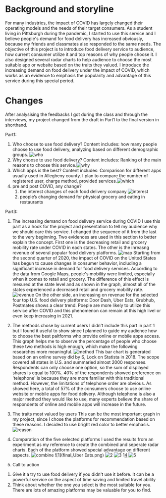 # Background and storyline
For many industries, the impact of COVID has largely changed their operating models and the needs of their target consumers. As a student living in Pittsburgh during the pandemic, I started to use this service and I believe people's demand for food delivery has increased obviously, because my friends and classmates also responded to the same needs. 
The objective of this project is to introduce food delivery service to audience, how current consumer utilize it and top reasons of why people choose it. I also designed several radar charts to help audience to choose the most suitable app or website based on the traits they valued. I introduce the increasing demand on food delivery under the impact of COVID, which works as an evidence to emphasis the popularity and advantage of this service during this special period.

# Changes
After analysising the feedbacks I got during the class and through the interviews, my project changed from the draft in Part1 to the final version in shorthand.

Part1:
1. Who choose to use food delivery? Content includes: how many people choose to use food delivery, analyzing based on different demographic groups. ![who](who.jpg)
2. Why choose to use food delivery? Content includes: Ranking of the main reasons to choose this service.![why](Why.jpg)
3. Which apps is the best? Content includes: Comparison for different apps usually used in Allegheny county. I plan to compare the number of registered user, charge method, provided services.![which](which.jpg)
4. pre and post COVID, any change?
   1) the interest changes of each food delivery company ![interest](interest.jpg)
   2) people’s changing demand for physical grocery and eating in restaurants

Part3:
1. The increasing demand on food delivery service during COVID
I use this part as a hook for the project and presentation to tell my audience why we should care this service. I changed the sequence of it from the last to the very beginning.
Two evidences are used in this section to better explain the concept. First one is the decreasing retail and grocery mobility rate under COVID in each states. The other is the inreasng revenue of several popular food delivery platforms.
![map](final_map.png)
Starting from the second quarter of 2020, the impact of COVID on the United States has begun to cause changes in consumer behavior, including a significant increase in demand for food delivery services.
According to the data from Google Maps, people's mobility were limited, especially when it comes to retail and grocery. The difference of this effect is mesured at the state level and as shown in the graph, almost all of the states experienced a decreased retail and grocery mobility rate.
![revenue](final_revenue.png)
On the other side, an increasing on revenue for the selected four top U.S. food delivery platforms: Door Dash, Uber Eats, Grubhub, Postmates shows a clear trend. Poeple are more likely to utilize this service after COVID and this phenomenon can remain at this high livel or even keep increasing in 2021.

2. The methods chose by current users 
I didn't include this part in part 1 but I found it useful to show since I planned to guide my audience how to choose the best paltforms who provide online or mobile apps access.
This graph helps me to observe the percentage of people who choose these two methods is high enough, which make the following researches more meaningful.
![method](final_method.png)
This bar chart is generated based on an online survey did by S, Lock on Statista in 2018. The scope covered all states in U.S. and summaried almost 2000 responses. Respondents can only choose one option, so the sum of displayed shares is equal to 100%.
40% of the respondents showed preference on 'telephone' is because they are more familiar with this traditional method. However, the limitations of telephone order are obvious. As showed here, a total of 57% of the consumers choose to use online website or mobile apps for food delivery. Although telephone is also a major method they would like to use, many experts believe the share of respondents of online and mobile apps will increase in the future.

3. The traits most valued by users
This can be the most important graph in my project, since I chose the platforms for recommendation based on these reasons. I decided to use bright red color to better emphasis.
![reason](final_reason.png)

4. Comparation of the five selected platforms
I used the results from an experiment as my reference to create the combined and seperate radar charts. Each of the platform showed special advantage on different aspects.
![combine](final_combine.png)
![1](final_Uber Eats.png)
![2](final_DoorDash.png)
![3](final_Postmates.png)
1[4](final_Delivery.com.png)
![5](final_Grubhub.png)

5. Call to action
1) Give it a try to use food delivery if you didn't use it before. It can be a powerful service on the aspect of time saving and limited travel ability
2) Think about whether the one you select is the most suitable for you. There are lots of amazing platforms may be valuable for you to find.
